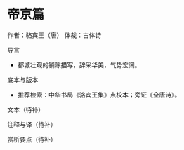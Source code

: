 # 帝京篇

作者：骆宾王（唐）
体裁：古体诗

导言
- 都城壮观的铺陈描写，辞采华美，气势宏阔。

底本与版本
- 推荐检索：中华书局《骆宾王集》点校本；旁证《全唐诗》。

文本（待补）

注释与译（待补）

赏析要点（待补）